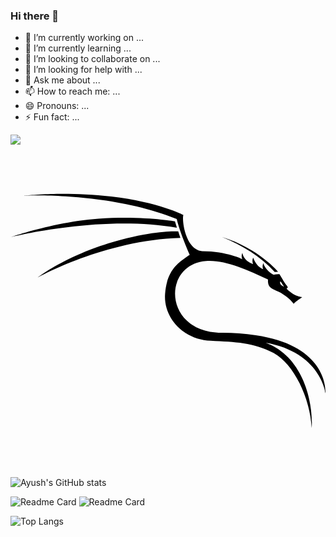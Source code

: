### Hi there 👋


- 🔭 I’m currently working on ...
- 🌱 I’m currently learning ...
- 👯 I’m looking to collaborate on ...
- 🤔 I’m looking for help with ...
- 💬 Ask me about ...
- 📫 How to reach me: ...
- 😄 Pronouns: ...
- ⚡ Fun fact: ...

![](https://komarev.com/ghpvc/?username=ayushchy&color=green)

<svg role="img" viewBox="0 0 24 24" xmlns="http://www.w3.org/2000/svg"><title>Kali Linux</title><path d="M12.778 5.943s-1.97-.13-5.327.92c-3.42 1.07-5.36 2.587-5.36 2.587s5.098-2.847 10.852-3.008zm7.351 3.095l.257-.017s-1.468-1.78-4.278-2.648c1.58.642 2.954 1.493 4.021 2.665zm.42.74c.039-.068.166.217.263.337.004.024.01.039-.045.027-.005-.025-.013-.032-.013-.032s-.135-.08-.177-.137c-.041-.057-.049-.157-.028-.195zm3.448 8.479s.312-3.578-5.31-4.403a18.277 18.277 0 0 0-2.524-.187c-4.506.06-4.67-5.197-1.275-5.462 1.407-.116 3.087.643 4.73 1.408-.007.204.002.385.136.552.134.168.648.35.813.445.164.094.691.43 1.014.85.07-.131.654-.512.654-.512s-.14.003-.465-.119c-.326-.122-.713-.49-.722-.511-.01-.022-.015-.055.06-.07.059-.049-.072-.207-.13-.265-.058-.058-.445-.716-.454-.73-.009-.016-.012-.031-.04-.05-.085-.027-.46.04-.46.04s-.575-.283-.774-.893c.003.107-.099.224 0 .469-.3-.127-.558-.344-.762-.88-.12.305 0 .499 0 .499s-.707-.198-.82-.85c-.124.293 0 .469 0 .469s-1.153-.602-3.069-.61c-1.283-.118-1.55-2.374-1.43-2.754 0 0-1.85-.975-5.493-1.406-3.642-.43-6.628-.065-6.628-.065s6.45-.31 11.617 1.783c.176.785.704 2.094.989 2.723-.815.563-1.733 1.092-1.876 2.97-.143 1.878 1.472 3.53 3.474 3.58 1.9.102 3.214.116 4.806.942 1.52.84 2.766 3.4 2.89 5.703.132-1.709-.509-5.383-3.5-6.498 4.181.732 4.549 3.832 4.549 3.832zM12.68 5.663l-.15-.485s-2.484-.441-5.822-.204C3.37 5.211 0 6.38 0 6.38s6.896-1.735 12.68-.717Z"/></svg>

![Ayush's GitHub stats](https://github-readme-stats.vercel.app/api?username=ayushchy&theme=dark&show_icons=true)

![Readme Card](https://github-readme-stats.vercel.app/api/pin/?username=ayushchy&repo=Proximity-Covid-19&theme=dark&show) ![Readme Card](https://github-readme-stats.vercel.app/api/pin/?username=ayushchy&repo=Route-NetCom&theme=dark&show)

![Top Langs](https://github-readme-stats.vercel.app/api/top-langs/?username=ayushchy&layout=compact&theme=dark&show)
















